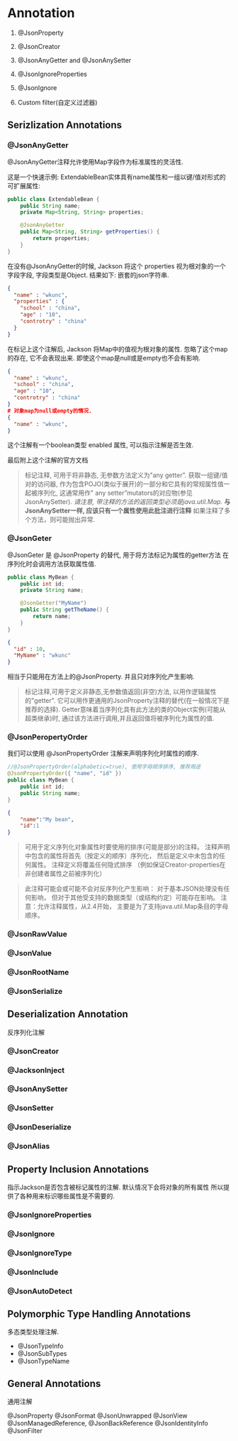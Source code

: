 # Annotation

1. @JsonProperty
2. @JsonCreator
3. @JsonAnyGetter and @JsonAnySetter

1. @JsonIgnoreProperties
2. @JsonIgnore
3. Custom filter(自定义过滤器)

## Serizlization Annotations

### @JsonAnyGetter

@JsonAnyGetter注释允许使用Map字段作为标准属性的灵活性.

这是一个快速示例:
ExtendableBean实体具有name属性和一组以键/值对形式的可扩展属性:

```java
public class ExtendableBean {
    public String name;
    private Map<String, String> properties;

    @JsonAnyGetter
    public Map<String, String> getProperties() {
        return properties;
    }
}
```

在没有@JsonAnyGetter的时候,
Jackson 将这个 properties 视为根对象的一个字段字段,
字段类型是Object. 结果如下: 嵌套的json字符串.

```json
{
  "name" : "wkunc",
  "properties" : {
    "school" : "china",
    "age" : "10",
    "controtry" : "china"
  }
}
```

在标记上这个注解后, Jackson 将Map中的值视为根对象的属性.
忽略了这个map的存在, 它不会表现出来.
即使这个map是null或是empty也不会有影响.

```json
{
  "name" : "wkunc",
  "school" : "china",
  "age" : "10",
  "controtry" : "china"
}
# 对象map为null或empty的情况.
{
  "name" : "wkunc",
}
```

这个注解有一个boolean类型 enabled 属性, 可以指示注解是否生效.

最后附上这个注解的官方文档
> 标记注释, 可用于将非静态, 无参数方法定义为"any getter".
> 获取一组键/值对的访问器,
> 作为包含POJO(类似于展开)的一部分和它具有的常规属性值一起被序列化,
> 这通常用作" any setter”mutators的对应物(参见JsonAnySetter).
> *请注意, 带注释的方法的返回类型必须是java.util.Map.*
> **与JsonAnySetter一样, 应该只有一个属性使用此批注进行注释**
> 如果注释了多个方法，则可能抛出异常.

### @JsonGeter

@JsonGeter 是 @JsonProperty 的替代, 用于将方法标记为属性的getter方法
在序列化时会调用方法获取属性值.

```java
public class MyBean {
    public int id;
    private String name;

    @JsonGetter("MyName")
    public String getTheName() {
        return name;
    }
}

```

```json
{
  "id" : 10,
  "MyName" : "wkunc"
}
```

相当于只能用在方法上的@JsonProperty. 并且只对序列化产生影响.

> 标记注释,可用于定义非静态,无参数值返回(非空)方法,
> 以用作逻辑属性的"getter".
> 它可以用作更通用的JsonProperty注释的替代(在一般情况下是推荐的选择).
> Getter意味着当序列化具有此方法的类的Object实例(可能从超类继承)时,
> 通过该方法进行调用,并且返回值将被序列化为属性的值.

### @JsonPeropertyOrder

我们可以使用 @JsonPropertyOrder 注解来声明序列化时属性的顺序.

```java
//@JsonPropertyOrder(alphabetic=true), 使用字母顺序排序, 推荐用途
@JsonPropertyOrder({ "name", "id" })
public class MyBean {
    public int id;
    public String name;
}
```

```json
{
    "name":"My bean",
    "id":1
}
```

> 可用于定义序列化对象属性时要使用的排序(可能是部分)的注释。
> 注释声明中包含的属性将首先（按定义的顺序）序列化，
> 然后是定义中未包含的任何属性。
> 注释定义将覆盖任何隐式排序
> （例如保证Creator-properties在非创建者属性之前被序列化）

> 此注释可能会或可能不会对反序列化产生影响：
> 对于基本JSON处理没有任何影响，
> 但对于其他受支持的数据类型（或结构约定）可能存在影响。
> 注意：允许注释属性，从2.4开始，
> 主要是为了支持java.util.Map条目的字母顺序。

### @JsonRawValue

### @JsonValue

### @JsonRootName

### @JsonSerialize

## Deserialization Annotation

反序列化注解

### @JsonCreator

### @JacksonInject

### @JsonAnySetter

### @JsonSetter

### @JsonDeserialize

### @JsonAlias

## Property Inclusion Annotations

指示Jackson是否包含被标记属性的注解.
默认情况下会将对象的所有属性
所以提供了各种用来标识哪些属性是不需要的.

### @JsonIgnoreProperties

### @JsonIgnore

### @JsonIgnoreType

### @JsonInclude

### @JsonAutoDetect

## Polymorphic Type Handling Annotations

多态类型处理注解.

* @JsonTypeInfo
* @JsonSubTypes
* @JsonTypeName

## General Annotations

通用注解

@JsonProperty
@JsonFormat
@JsonUnwrapped
@JsonView
@JsonManagedReference, @JsonBackReference
@JsonIdentityInfo
@JsonFilter



